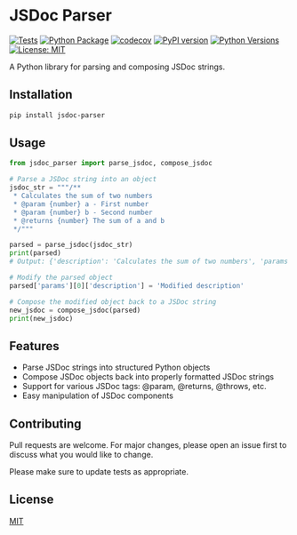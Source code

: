 # JSDoc Parser

[![Tests](https://github.com/Penify-dev/jsdoc-parser/actions/workflows/tests.yml/badge.svg)](https://github.com/Penify-dev/jsdoc-parser/actions/workflows/tests.yml)
[![Python Package](https://github.com/Penify-dev/jsdoc-parser/actions/workflows/python-publish.yml/badge.svg)](https://github.com/Penify-dev/jsdoc-parser/actions/workflows/python-publish.yml)
[![codecov](https://codecov.io/gh/Penify-dev/jsdoc-parser/branch/main/graph/badge.svg)](https://codecov.io/gh/Penify-dev/jsdoc-parser)
[![PyPI version](https://badge.fury.io/py/jsdoc-parser.svg)](https://badge.fury.io/py/jsdoc-parser)
[![Python Versions](https://img.shields.io/pypi/pyversions/jsdoc-parser.svg)](https://pypi.org/project/jsdoc-parser/)
[![License: MIT](https://img.shields.io/badge/License-MIT-yellow.svg)](https://opensource.org/licenses/MIT)

A Python library for parsing and composing JSDoc strings.

## Installation

```bash
pip install jsdoc-parser
```

## Usage

```python
from jsdoc_parser import parse_jsdoc, compose_jsdoc

# Parse a JSDoc string into an object
jsdoc_str = """/**
 * Calculates the sum of two numbers
 * @param {number} a - First number
 * @param {number} b - Second number
 * @returns {number} The sum of a and b
 */"""

parsed = parse_jsdoc(jsdoc_str)
print(parsed)
# Output: {'description': 'Calculates the sum of two numbers', 'params': [{'name': 'a', 'type': 'number', 'description': 'First number'}, {'name': 'b', 'type': 'number', 'description': 'Second number'}], 'returns': {'type': 'number', 'description': 'The sum of a and b'}}

# Modify the parsed object
parsed['params'][0]['description'] = 'Modified description'

# Compose the modified object back to a JSDoc string
new_jsdoc = compose_jsdoc(parsed)
print(new_jsdoc)
```

## Features

- Parse JSDoc strings into structured Python objects
- Compose JSDoc objects back into properly formatted JSDoc strings
- Support for various JSDoc tags: @param, @returns, @throws, etc.
- Easy manipulation of JSDoc components

## Contributing

Pull requests are welcome. For major changes, please open an issue first to discuss what you would like to change.

Please make sure to update tests as appropriate.

## License

[MIT](https://choosealicense.com/licenses/mit/)
